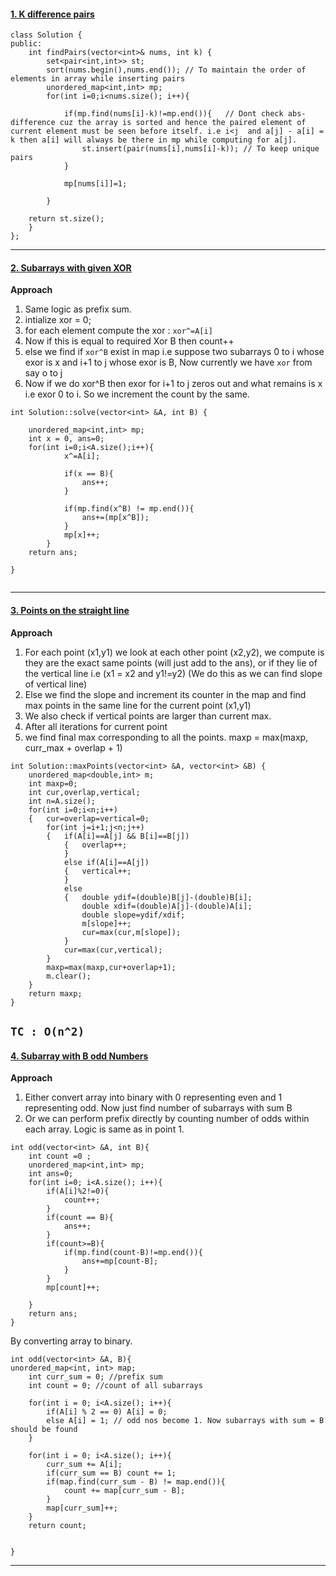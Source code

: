 #### [1. K difference pairs](https://leetcode.com/problems/k-diff-pairs-in-an-array/submissions/)
```
class Solution {
public:
    int findPairs(vector<int>& nums, int k) {
        set<pair<int,int>> st;
        sort(nums.begin(),nums.end()); // To maintain the order of elements in array while inserting pairs
        unordered_map<int,int> mp;
        for(int i=0;i<nums.size(); i++){
            
            if(mp.find(nums[i]-k)!=mp.end()){   // Dont check abs-difference cuz the array is sorted and hence the paired element of current element must be seen before itself. i.e i<j  and a[j] - a[i] = k then a[i] will always be there in mp while computing for a[j].
                st.insert(pair(nums[i],nums[i]-k)); // To keep unique pairs
            }
            
            mp[nums[i]]=1;
            
        }
        
    return st.size();
    }
};
```

---

#### [2. Subarrays with given XOR](https://www.interviewbit.com/old/problems/subarray-with-given-xor/)

**Approach**
1. Same logic as prefix sum.
2. intialize xor = 0;
3. for each element compute the xor : `xor^=A[i]`
4. Now if this is equal to required Xor B then count++
5. else we find if `xor^B` exist in map i.e suppose two subarrays 0 to i whose exor is x and i+1 to j whose exor is B, Now currently we have `xor` from say o to j
6. Now if we do xor^B then exor for i+1 to j zeros out and what remains is x i.e exor 0 to i. So we increment the count by the same.

```
int Solution::solve(vector<int> &A, int B) {

    unordered_map<int,int> mp;
    int x = 0, ans=0;
    for(int i=0;i<A.size();i++){
            x^=A[i];
            
            if(x == B){
                ans++;
            }
            
            if(mp.find(x^B) != mp.end()){
                ans+=(mp[x^B]);
            }
            mp[x]++;
        }
    return ans;
    
}
    
```

---

#### [3. Points on the straight line](https://www.interviewbit.com/old/problems/points-on-the-straight-line/)
**Approach**  
1. For each point (x1,y1) we look at each other point (x2,y2), we compute is they are the exact same points (will just add to the ans), or if they lie of the vertical line i.e (x1 = x2 and y1!=y2) (We do this as we can find slope of vertical line)
2. Else we find the slope and increment its counter in the map and find max points in the same line for the current point (x1,y1)
3. We also check if vertical points are larger than current max.
4. After all iterations for current point 
5. we find final max corresponding to all the points. maxp = max(maxp, curr_max + overlap + 1)

```
int Solution::maxPoints(vector<int> &A, vector<int> &B) {
    unordered_map<double,int> m;
    int maxp=0;
    int cur,overlap,vertical;
    int n=A.size();
    for(int i=0;i<n;i++)
    {   cur=overlap=vertical=0;
        for(int j=i+1;j<n;j++)
        {   if(A[i]==A[j] && B[i]==B[j])
            {   overlap++;
            }
            else if(A[i]==A[j])
            {   vertical++;
            }
            else
            {   double ydif=(double)B[j]-(double)B[i];
                double xdif=(double)A[j]-(double)A[i];
                double slope=ydif/xdif;
                m[slope]++;
                cur=max(cur,m[slope]);
            }
            cur=max(cur,vertical);
        }
        maxp=max(maxp,cur+overlap+1);
        m.clear();
    }
    return maxp;
}

```
`TC : O(n^2)`
---

#### [4. Subarray with B odd Numbers](https://www.interviewbit.com/old/problems/subarray-with-b-odd-numbers/)
**Approach**  
1. Either convert array into binary with 0 representing even and 1 representing odd. Now just find number of subarrays with sum B
2. Or we can perform prefix directly by counting number of odds within each array. Logic is same as in point 1.

```
int odd(vector<int> &A, int B){
    int count =0 ;
    unordered_map<int,int> mp;
    int ans=0;
    for(int i=0; i<A.size(); i++){
        if(A[i]%2!=0){
            count++;
        }
        if(count == B){
            ans++;
        }
        if(count>=B){
            if(mp.find(count-B)!=mp.end()){
                ans+=mp[count-B];
            }
        }
        mp[count]++;
        
    }
    return ans;
}

```  
By converting array to binary.
```
int odd(vector<int> &A, B){
unordered_map<int, int> map;
    int curr_sum = 0; //prefix sum
    int count = 0; //count of all subarrays

    for(int i = 0; i<A.size(); i++){
        if(A[i] % 2 == 0) A[i] = 0;
        else A[i] = 1; // odd nos become 1. Now subarrays with sum = B should be found
    }
    
    for(int i = 0; i<A.size(); i++){
        curr_sum += A[i];
        if(curr_sum == B) count += 1;
        if(map.find(curr_sum - B) != map.end()){
            count += map[curr_sum - B];
        }
        map[curr_sum]++;
    }
    return count;
    

}
```

---

